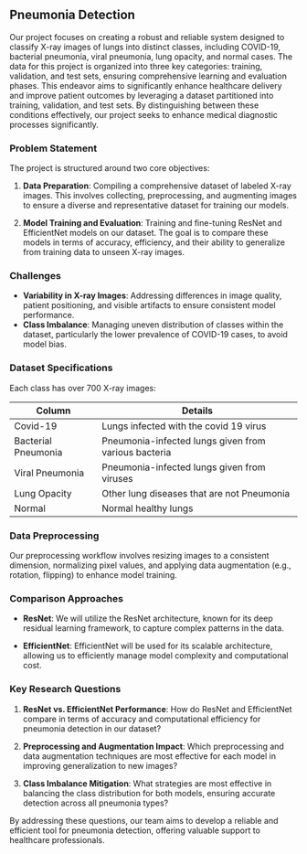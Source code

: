 ## Pneumonia Detection

Our project focuses on creating a robust and reliable system designed to classify X-ray images of lungs into distinct classes, including COVID-19, bacterial pneumonia, viral pneumonia, lung opacity, and normal cases. The data for this project is organized into three key categories: training, validation, and test sets, ensuring comprehensive learning and evaluation phases. This endeavor aims to significantly enhance healthcare delivery and improve patient outcomes by leveraging a dataset partitioned into training, validation, and test sets. By distinguishing between these conditions effectively, our project seeks to enhance medical diagnostic processes significantly.

### Problem Statement

The project is structured around two core objectives:

1. **Data Preparation**: Compiling a comprehensive dataset of labeled X-ray images. This involves collecting, preprocessing, and augmenting images to ensure a diverse and representative dataset for training our models.

2. **Model Training and Evaluation**: Training and fine-tuning ResNet and EfficientNet models on our dataset. The goal is to compare these models in terms of accuracy, efficiency, and their ability to generalize from training data to unseen X-ray images.

### Challenges

- **Variability in X-ray Images**: Addressing differences in image quality, patient positioning, and visible artifacts to ensure consistent model performance.
- **Class Imbalance**: Managing uneven distribution of classes within the dataset, particularly the lower prevalence of COVID-19 cases, to avoid model bias.

### Dataset Specifications

Each class has over 700 X-ray images:

| Column              | Details                                                                              |
|---------------------|--------------------------------------------------------------------------------------|
| Covid-19            | Lungs infected with the covid 19 virus                                               |
| Bacterial Pneumonia | Pneumonia-infected lungs given from various bacteria                                 |
| Viral Pneumonia     | Pneumonia-infected lungs given from viruses                                          |
| Lung Opacity        | Other lung diseases that are not Pneumonia                                           |
| Normal              | Normal healthy lungs                                                                 |

### Data Preprocessing

Our preprocessing workflow involves resizing images to a consistent dimension, normalizing pixel values, and applying data augmentation (e.g., rotation, flipping) to enhance model training.

### Comparison Approaches

- **ResNet**: We will utilize the ResNet architecture, known for its deep residual learning framework, to capture complex patterns in the data.
 
- **EfficientNet**: EfficientNet will be used for its scalable architecture, allowing us to efficiently manage model complexity and computational cost.

### Key Research Questions

1. **ResNet vs. EfficientNet Performance**: How do ResNet and EfficientNet compare in terms of accuracy and computational efficiency for pneumonia detection in our dataset?
   
2. **Preprocessing and Augmentation Impact**: Which preprocessing and data augmentation techniques are most effective for each model in improving generalization to new images?

3. **Class Imbalance Mitigation**: What strategies are most effective in balancing the class distribution for both models, ensuring accurate detection across all pneumonia types?

By addressing these questions, our team aims to develop a reliable and efficient tool for pneumonia detection, offering valuable support to healthcare professionals.
